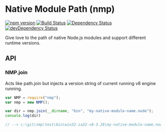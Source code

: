 # Native Module Path (nmp)
[![npm version](https://badge.fury.io/js/nmp.svg)](http://badge.fury.io/js/nmp)
[![Build Status](https://travis-ci.org/s-a/nmp.svg)](https://travis-ci.org/s-a/nmp)
[![Dependency Status](https://david-dm.org/s-a/nmp.svg)](https://david-dm.org/s-a/nmp)
[![devDependency Status](https://david-dm.org/s-a/nmp/dev-status.svg)](https://david-dm.org/s-a/nmp#info=devDependencies)

Give love to the path of native Node.js modules and support different runtime versions.

## API

### NMP.join
Acts like path.join but injects a version string of current running v8 engine running.
```javascript
var NMP = require("nmp");
var nmp = new NMP();

var dir = nmp.join(__dirname, "bin", "my-native-module-name.node");
console.log(dir)

// --> c:\git\nmp\test\bin\win32-ia32-v8-3.28\my-native-module-name.node